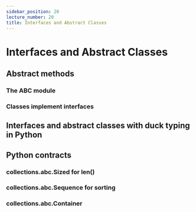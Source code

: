 ```yaml
---
sidebar_position: 20
lecture_number: 20
title: Interfaces and Abstract Classes
---
```


# Interfaces and Abstract Classes

## Abstract methods

### The ABC module

### Classes implement interfaces

## Interfaces and abstract classes with duck typing in Python

## Python contracts

### collections.abc.Sized for len()
### collections.abc.Sequence for sorting
### collections.abc.Container
